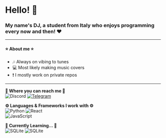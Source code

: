 # Hello! 👋 
### My name's DJ, a student from Italy who enjoys programming every now and then! ❤
---
#### ⭐ About me ⭐
- 🎶 Always on vibing to tunes
- 💻 Most likely making music covers 
- ❗️ I mostly work on private repos
---

**💙 Where you can reach me 💙**\
<img alt="Discord" src="https://img.shields.io/badge/DJ__001-0656-7289da?style=for-the-badge&logo=discord&logoColor=white"/> <a href="https://t.me/dj00_1"><img alt="Telegram" src="https://img.shields.io/badge/@dj00_1-2CA5E0?style=for-the-badge&logo=telegram&logoColor=white"/></a>

**⚙ Languages & Frameworks I work with ⚙**\
<img alt="Python" src="https://img.shields.io/badge/python%20-yellow.svg?&style=for-the-badge&logo=python&logoColor=white"/> <img alt="React" src="https://img.shields.io/badge/react-blue.svg?&style=for-the-badge&logo=react&logoColor=white"/>\
<img alt="JavaScript" src="https://img.shields.io/badge/javascript%20-%23323330.svg?&style=for-the-badge&logo=javascript&logoColor=%23F7DF1E"/>

**📖 Currently Learning... 📖**\
<img alt="SQLite" src="https://img.shields.io/badge/sqlite%20-003B57.svg?&style=for-the-badge&logo=sqlite&logoColor=white"/> <img alt="SQLite" src="https://img.shields.io/badge/markdown%20-000000.svg?&style=for-the-badge&logo=markdown&logoColor=white"/> 
